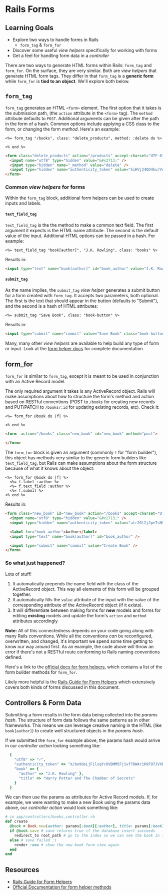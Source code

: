 # Rails Forms
## Learning Goals
- Explore two ways to handle forms in Rails
  + `form_tag` & `form_for`
- Discover some useful _view helpers_ specifically for working with forms
- Get a feel for handling form data in a _controller_

There are two ways to generate HTML forms within Rails: `form_tag` and `form_for`. On the surface, they are very similar. Both are _view helpers_ that generate HTML form tags. They differ in that `form_tag` is a __generic form__ while `form_for` is __tied to an object__. We'll explore both below.

## `form_tag`
`form_tag` generates an HTML `<form>` element. The first option that it takes is the submission path, (the `action` attribute in the `<form>` tag). The `method` attribute defaults to `POST`. Additional arguments can be given after the path in the form of a hash. Common options include applying a CSS class to the form, or changing the form _method_. Here's an example:

```erb
<%= form_tag "/books", class: "delete_products", method: :delete do %>

<% end %>
```

```html
<form class="delete_products" action="/products" accept-charset="UTF-8" method="post">
  <input name="utf8" type="hidden" value="&#x2713;" />
  <input type="hidden" name="_method" value="delete" />
  <input type="hidden" name="authenticity_token" value="5iHVj24QO4ku/VoS9/q3/o1XjIMSnnEtCmGt3iY5nPr8TZSyOkplduDkkyWfqPnlWD/zdQ/73e2DD1vRYXF7sQ==" />
</form>
```

### Common _view helpers_ for forms
Within the `form_tag` block, additional form helpers can be used to create inputs and labels.

#### `text_field_tag`
`text_field_tag` is the the method to make a common text field. The first argument
it expects is the HTML name attribute. The second is the default value of the input. Additional HTML options can be passed in a hash. For example:

```erb
<%= text_field_tag "book[author]", "J.K. Rowling", class: "books" %>
```

Results in:

```html
<input type="text" name="book[author]" id="book_author" value="J.K. Rowling" class="books" />
```

#### `submit_tag`
As the name implies, the `submit_tag` _view helper_ generates a submit button for a form created with `form_tag`. It accepts two parameters, both optional. The first is the text that should appear in the button (defaults to "Submit"), and the second is a hash of HTML attributes:

```erb
<%= submit_tag "Save Book", class: "book-button" %>
```

Results in:

```html
<input type="submit" name="commit" value="Save Book" class="book-button" />
```

Many, many other _view helpers_ are available to help build any type of form or input. Look at the [form helper docs](http://api.rubyonrails.org/classes/ActionView/Helpers/FormTagHelper.html) for complete documentation.

## form_for
`form_for` is similar to `form_tag`, except it is meant to be used in conjunction with an Active Record model.

The only required argument it takes is any ActiveRecord object. Rails will make assumptions about how to structure the form's method and action based on RESTful conventions (POST to `/books` for creating new records and PUT/PATCH to `/books/:id` for updating existing records, etc). Check it:

```erb
<%= form_for @book do |f| %>

<% end %>
```

```html
<form  action="/books" class="new_book" id="new_book" method="post">

</form>
```

The `form_for` block is given an argument (commonly `f` for "form builder"),
this object has methods very similar to the generic form builders like `text_field_tag`, but Rails can make assumptions about the form structure because of what it knows about the object:

```erb
<%= form_for @book do |f| %>
  <%= f.label :author %>
  <%= f.text_field :author %>
  <%= f.submit %>
<% end %>
```

Results in:

```html
<form class="new_book" id="new_book" action="/books" accept-charset="UTF-8" method="post">
  <input name="utf8" type="hidden" value="&#x2713;" />
  <input type="hidden" name="authenticity_token" value="atr2Gl2jJpe7sN9eAz9npBk1T4FYMcPeFI5xcMDSBDVwtrcnCfl4aHWpFmlrbSm/zF0wd0VUbx6d4Id/h5rjfg==" />

  <label for="book_author">Author</label>
  <input type="text" name="book[author]" id="book_author" />

  <input type="submit" name="commit" value="Create Book" />
</form>
```

### So what just happened?
Lots of stuff!

1. It automatically prepends the name field with the class of the ActiveRecord object. This way all elements of this form will be grouped together.
1. It automatically fills the `value` attribute of the input with the value of the corresponding attribute of the ActiveRecord object (if it exists).
1. It will differentiate between making forms for __new__ models and forms for editing __existing__ models and update the form's `action` and `method` attributes accordingly

__Note:__ All of this connectedness depends on your code going along with many Rails conventions. While all the conventions _can_ be reconfigured, overwritten, and changed, it's important we spend some time getting to know our way around first. As an example, the code above will throw an error if there's not a RESTful route conforming to Rails naming conventions defined.

Here's a link to the [official docs for form helpers](http://api.rubyonrails.org/classes/ActionView/Helpers/FormHelper.html), which contains a list of the form builder methods for `form_for`.

Likely more helpful is the [Rails Guide for Form Helpers](http://guides.rubyonrails.org/form_helpers.html) which extensively covers both kinds of forms discussed in this document.

## Controllers & Form Data
Submitting a form results in the form data being collected into the _params hash_. The structure of form data follows the same patterns as in other frameworks. This means we can leverage creative naming in the HTML (like `book[author]`) to create well structured objects in the _params hash_.

If we submitted the `form_for` example above, the params hash would arrive in our _controller action_ looking something like:

```ruby
  {
    "utf8" => "✓",
    "authenticity_token" => "X/be9deLjFilsqYcOVBMM5Fj1vf7OWAr1K9F97JVhbhFmp/Ig9HSp2urbytRAgIoRAupAeZczOtdwbP49R1i8w==",
    "book" => {
      "author" => "J.K. Rowling" },
      "title" => "Harry Potter and The Chamber of Secrets"
    }
  }
```

We can then use the params as attributes for Active Record models. If, for example, we were wanting to make a new Book using the params data above, our _controller action_ would look something like:

```ruby
# in app/controllers/books_controller.rb
def create
  @book = Book.new(author: params[:book][:author], title: params[:book][:title]) #instantiate a new book
  if @book.save # save returns true if the database insert succeeds
    redirect_to root_path # go to the index so we can see the book in the list
  else # save failed :(
    render :new # show the new book form view again
  end
end
```

## Resources
-  [Rails Guide for Form Helpers](http://guides.rubyonrails.org/form_helpers.html)
-  [Official Documentation for form helper methods](http://api.rubyonrails.org/classes/ActionView/Helpers/FormHelper.html)
